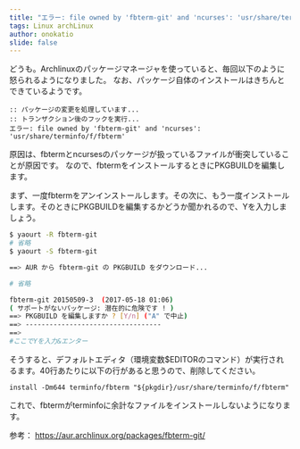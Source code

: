```yaml
---
title: "エラー: file owned by 'fbterm-git' and 'ncurses': 'usr/share/terminfo/f/fbterm'と怒られるとき"
tags: Linux archLinux
author: onokatio
slide: false
---
```

どうも。Archlinuxのパッケージマネージャを使っていると、毎回以下のように怒られるようになりました。
なお、パッケージ自体のインストールはきちんとできているようです。

```
:: パッケージの変更を処理しています...
:: トランザクション後のフックを実行...
エラー: file owned by 'fbterm-git' and 'ncurses': 'usr/share/terminfo/f/fbterm'
```

原因は、fbtermとncursesのパッケージが扱っているファイルが衝突していることが原因です。
なので、fbtermをインストールするときにPKGBUILDを編集します。


まず、一度fbtermをアンインストールします。その次に、もう一度インストールします。そのときにPKGBUILDを編集するかどうか聞かれるので、Yを入力しましょう。

```bash
$ yaourt -R fbterm-git
# 省略
$ yaourt -S fbterm-git

==> AUR から fbterm-git の PKGBUILD をダウンロード...

# 省略

fbterm-git 20150509-3  (2017-05-18 01:06)
( サポートがないパッケージ: 潜在的に危険です ! )
==> PKGBUILD を編集しますか ? [Y/n] ("A" で中止)
==> ----------------------------------
==> 
#ここでYを入力&エンター
```

そうすると、デフォルトエディタ（環境変数$EDITORのコマンド）が実行されるます。40行あたりに以下の行があると思うので、削除してください。

```
install -Dm644 terminfo/fbterm "${pkgdir}/usr/share/terminfo/f/fbterm"

```

これで、fbtermがterminfoに余計なファイルをインストールしないようになります。


参考： https://aur.archlinux.org/packages/fbterm-git/

